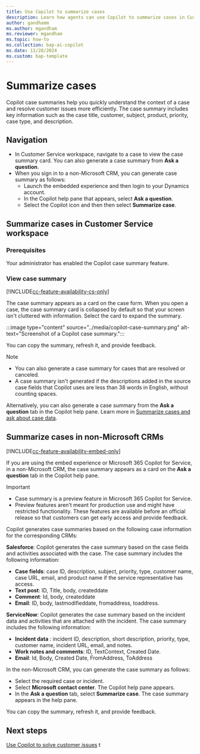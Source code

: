 ```yaml
---
title: Use Copilot to summarize cases
description: Learn how agents can use Copilot to summarize cases in Customer Service workspace.
author: gandhamm 
ms.author: mgandham 
ms.reviewer: mgandham
ms.topic: how-to 
ms.collection: bap-ai-copilot
ms.date: 11/28/2024
ms.custom: bap-template 
---
```


# Summarize cases


Copilot case summaries help you quickly understand the context of a case and resolve customer issues more efficiently. The case summary includes key information such as the case title, customer, subject, product, priority, case type, and description.

## Navigation

- In Customer Service workspace, navigate to a case to view the case summary card. You can also generate a case summary from **Ask a question**.
- When you sign in to a non-Microsoft CRM, you can generate case summary as follows:
   - Launch the embedded experience and then login to your Dynamics account.
   - In the Copilot help pane that appears, select **Ask a question**.
   - Select the Copilot icon and then then select **Summarize case**.

## Summarize cases in Customer Service workspace

### Prerequisites

Your administrator has enabled the Copilot case summary feature.

### View case summary

[!INCLUDE[cc-feature-availability-cs-only](../../includes/cc-feature-availability-cs-only.md)]

The case summary appears as a card on the case form. When you open a case, the case summary card is collapsed by default so that your screen isn't cluttered with information. Select the card to expand the summary.

:::image type="content" source="../media/copilot-case-summary.png" alt-text="Screenshot of a Copilot case summary.":::

You can copy the summary, refresh it, and provide feedback.

> [!NOTE]
> - You can also generate a case summary for cases that are resolved or canceled.
> - A case summary isn't generated if the descriptions added in the source case fields that Copilot uses are less than 38 words in English, without counting spaces.

Alternatively, you can also generate a case summary from the **Ask a question** tab in the Copilot help pane. Learn more in [Summarize cases and ask about case data](use-ask-a-question.md#summarize-cases-and-ask-about-case-data).

## Summarize cases in non-Microsoft CRMs

[!INCLUDE[cc-feature-availability-embed-only](../../includes/cc-feature-availability-embed-only.md)]

If you are using the embed experience or Microsoft 365 Copilot for Service, in a non-Microsoft CRM, the case summary appears as a card on the **Ask a question** tab in the Copilot help pane. 

> [!IMPORTANT]
> - Case summary is a preview feature in Microsoft 365 Copilot for Service.
> - Preview features aren’t meant for production use and might have restricted functionality. These features are available before an official release so that customers can get early access and provide feedback.

Copilot generates case summaries based on the following case information for the corresponding CRMs:

**Salesforce**: Copilot generates the case summary based on the case fields and activities associated with the case. The case summary includes the following information:

  - **Case fields**: case ID, description, subject, priority, type, customer name, case URL, email, and product name if the service representative has access.
  - **Text post**: ID, Title, body, createddate
  - **Comment**: Id, body, createddate
  - **Email**: ID, body, lastmodifieddate, fromaddress, toaddress.

**ServiceNow**: Copilot generates the case summary based on the incident data and activities that are attached with the incident. The case summary includes the following information:

 - **Incident data** : incident ID, description, short description, priority, type, customer name, incident URL, email, and notes.
 - **Work notes and comments**: ID, TextContext, Created Date.
 - **Email**: Id, Body, Created Date, FromAddress, ToAddress

In the non-Microsoft CRM, you can generate the case summary as follows:

- Select the required case or incident.
- Select **Microsoft contact center**. The Copilot help pane appears.
- In the **Ask a question** tab, select **Summarize case**. The case summary appears in the help pane.

You can copy the summary, refresh it, and provide feedback.


## Next steps

[Use Copilot to solve customer issues](use-copilot-features.md)
t